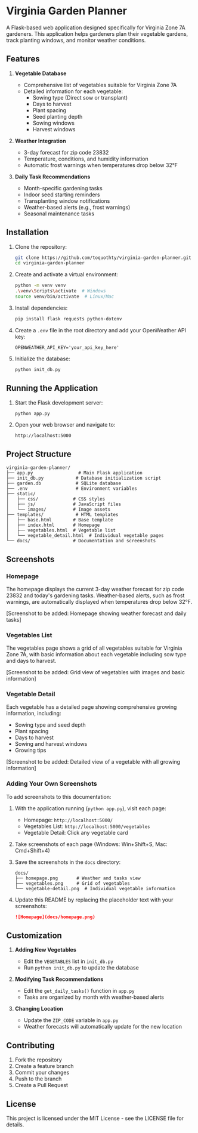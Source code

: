 # Virginia Garden Planner

A Flask-based web application designed specifically for Virginia Zone 7A gardeners. This application helps gardeners plan their vegetable gardens, track planting windows, and monitor weather conditions.

## Features

1. **Vegetable Database**
   - Comprehensive list of vegetables suitable for Virginia Zone 7A
   - Detailed information for each vegetable:
     * Sowing type (Direct sow or transplant)
     * Days to harvest
     * Plant spacing
     * Seed planting depth
     * Sowing windows
     * Harvest windows

2. **Weather Integration**
   - 3-day forecast for zip code 23832
   - Temperature, conditions, and humidity information
   - Automatic frost warnings when temperatures drop below 32°F

3. **Daily Task Recommendations**
   - Month-specific gardening tasks
   - Indoor seed starting reminders
   - Transplanting window notifications
   - Weather-based alerts (e.g., frost warnings)
   - Seasonal maintenance tasks

## Installation

1. Clone the repository:
   ```bash
   git clone https://github.com/toquothty/virginia-garden-planner.git
   cd virginia-garden-planner
   ```

2. Create and activate a virtual environment:
   ```bash
   python -m venv venv
   .\venv\Scripts\activate  # Windows
   source venv/bin/activate  # Linux/Mac
   ```

3. Install dependencies:
   ```bash
   pip install flask requests python-dotenv
   ```

4. Create a `.env` file in the root directory and add your OpenWeather API key:
   ```
   OPENWEATHER_API_KEY='your_api_key_here'
   ```

5. Initialize the database:
   ```bash
   python init_db.py
   ```

## Running the Application

1. Start the Flask development server:
   ```bash
   python app.py
   ```

2. Open your web browser and navigate to:
   ```
   http://localhost:5000
   ```

## Project Structure

```
virginia-garden-planner/
├── app.py                 # Main Flask application
├── init_db.py            # Database initialization script
├── garden.db             # SQLite database
├── .env                  # Environment variables
├── static/
│   ├── css/             # CSS styles
│   ├── js/              # JavaScript files
│   └── images/          # Image assets
├── templates/            # HTML templates
│   ├── base.html        # Base template
│   ├── index.html       # Homepage
│   ├── vegetables.html  # Vegetable list
│   └── vegetable_detail.html  # Individual vegetable pages
└── docs/                # Documentation and screenshots
```

## Screenshots

### Homepage
The homepage displays the current 3-day weather forecast for zip code 23832 and today's gardening tasks. Weather-based alerts, such as frost warnings, are automatically displayed when temperatures drop below 32°F.

[Screenshot to be added: Homepage showing weather forecast and daily tasks]

### Vegetables List
The vegetables page shows a grid of all vegetables suitable for Virginia Zone 7A, with basic information about each vegetable including sow type and days to harvest.

[Screenshot to be added: Grid view of vegetables with images and basic information]

### Vegetable Detail
Each vegetable has a detailed page showing comprehensive growing information, including:
- Sowing type and seed depth
- Plant spacing
- Days to harvest
- Sowing and harvest windows
- Growing tips

[Screenshot to be added: Detailed view of a vegetable with all growing information]

### Adding Your Own Screenshots

To add screenshots to this documentation:

1. With the application running (`python app.py`), visit each page:
   - Homepage: `http://localhost:5000/`
   - Vegetables List: `http://localhost:5000/vegetables`
   - Vegetable Detail: Click any vegetable card

2. Take screenshots of each page (Windows: Win+Shift+S, Mac: Cmd+Shift+4)

3. Save the screenshots in the `docs` directory:
   ```
   docs/
   ├── homepage.png       # Weather and tasks view
   ├── vegetables.png     # Grid of vegetables
   └── vegetable-detail.png  # Individual vegetable information
   ```

4. Update this README by replacing the placeholder text with your screenshots:
   ```markdown
   ![Homepage](docs/homepage.png)
   ```

## Customization

1. **Adding New Vegetables**
   - Edit the `VEGETABLES` list in `init_db.py`
   - Run `python init_db.py` to update the database

2. **Modifying Task Recommendations**
   - Edit the `get_daily_tasks()` function in `app.py`
   - Tasks are organized by month with weather-based alerts

3. **Changing Location**
   - Update the `ZIP_CODE` variable in `app.py`
   - Weather forecasts will automatically update for the new location

## Contributing

1. Fork the repository
2. Create a feature branch
3. Commit your changes
4. Push to the branch
5. Create a Pull Request

## License

This project is licensed under the MIT License - see the LICENSE file for details.

